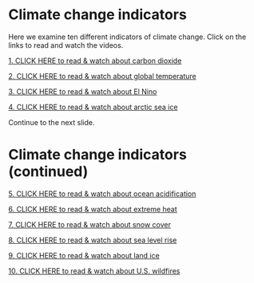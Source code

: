 Climate change indicators
=========================

Here we examine ten different indicators of climate change. Click on the links to read and watch the videos.

[1. CLICK HERE to read & watch about carbon dioxide](http://wxshift.com/climate-change/climate-indicators/carbon-dioxide)

[2. CLICK HERE to read & watch about global temperature](http://wxshift.com/climate-change/climate-indicators/global-temperature)

[3. CLICK HERE to read & watch about El Nino](http://wxshift.com/climate-change/climate-indicators/el-nino)

[4. CLICK HERE to read & watch about arctic sea ice](http://wxshift.com/climate-change/climate-indicators/arctic-sea-ice)


Continue to the next slide.


Climate change indicators (continued)
=====================================

[5. CLICK HERE to read & watch about ocean acidification](http://wxshift.com/climate-change/climate-indicators/ocean-acidification)

[6. CLICK HERE to read & watch about extreme heat](http://wxshift.com/climate-change/climate-indicators/extreme-heat)

[7. CLICK HERE to read & watch about snow cover](http://wxshift.com/climate-change/climate-indicators/snow-cover)

[8. CLICK HERE to read & watch about sea level rise](http://wxshift.com/climate-change/climate-indicators/sea-level-rise)

[9. CLICK HERE to read & watch about land ice](http://wxshift.com/climate-change/climate-indicators/land-ice)

[10. CLICK HERE to read & watch about U.S. wildfires](http://wxshift.com/climate-change/climate-indicators/us-wildfires)


